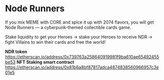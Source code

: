 # Node Runners
If you mix MEME with CORE and spice it up with 2074 flavors, you will get Node Runners — a cyberpunk-themed collectible cards game.

Stake liquidity to get your Heroes → stake your Heroes to receive NDR → fight Villains to win their cards and free the world!

**NDR token** https://etherscan.io/address/0x739763a258640919981f9ba610ae65492455be53
**NFT Staking smart contract** https://etherscan.io/address/0x81b6a8bf87817adca4874838560966957c3e01e5
